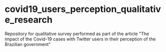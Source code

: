 # covid19_users_perception_qualitative_research
Repository for qualitative survey performed as part of the article "The impact of the Covid-19 cases with Twitter users in their perception of the Brazilian government"
